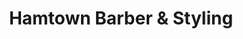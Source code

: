 ---
title: "Hamtown Barber & Styling"
url: /smithfield/hamtown-barber-und-styling/
shop: Friseur
---